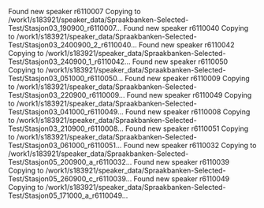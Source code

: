Found new speaker r6110007
Copying to /work1/s183921/speaker_data/Spraakbanken-Selected-Test/Stasjon03_190900_r6110007...
Found new speaker r6110040
Copying to /work1/s183921/speaker_data/Spraakbanken-Selected-Test/Stasjon03_2400900_2_r6110040...
Found new speaker r6110042
Copying to /work1/s183921/speaker_data/Spraakbanken-Selected-Test/Stasjon03_240900_1_r6110042...
Found new speaker r6110050
Copying to /work1/s183921/speaker_data/Spraakbanken-Selected-Test/Stasjon03_051000_r6110050...
Found new speaker r6110009
Copying to /work1/s183921/speaker_data/Spraakbanken-Selected-Test/Stasjon03_220900_r6110009...
Found new speaker r6110049
Copying to /work1/s183921/speaker_data/Spraakbanken-Selected-Test/Stasjon03_041000_r6110049...
Found new speaker r6110008
Copying to /work1/s183921/speaker_data/Spraakbanken-Selected-Test/Stasjon03_210900_r6110008...
Found new speaker r6110051
Copying to /work1/s183921/speaker_data/Spraakbanken-Selected-Test/Stasjon03_061000_r6110051...
Found new speaker r6110032
Copying to /work1/s183921/speaker_data/Spraakbanken-Selected-Test/Stasjon05_200900_a_r6110032...
Found new speaker r6110039
Copying to /work1/s183921/speaker_data/Spraakbanken-Selected-Test/Stasjon05_260900_c_r6110039...
Found new speaker r6110049
Copying to /work1/s183921/speaker_data/Spraakbanken-Selected-Test/Stasjon05_171000_a_r6110049...
